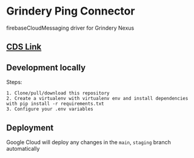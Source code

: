 # Grindery Ping Connector

firebaseCloudMessaging driver for Grindery Nexus


## [CDS Link](https://github.com/grindery-io/grindery-nexus-schema-v2/blob/master/cds/web2/firebaseCloudMessagingConnector.json)


## Development locally

Steps:

    1. Clone/pull/download this repository
    2. Create a virtualenv with virtualenv env and install dependencies with pip install -r requirements.txt
    3. Configure your .env variables



## Deployment
Google Cloud will deploy any changes in the `main`, `staging` branch automatically







